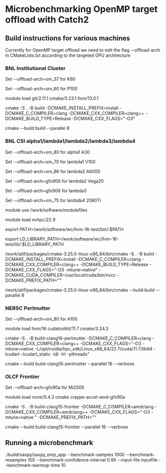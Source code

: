 # Microbenchmarking OpenMP target offload with Catch2

## Build instructions for various machines

Currently for OpenMP target offload we need to edit the flag --offload-arch in CMakeLists.txt according to the targeted GPU architecture

### BNL Institutional Cluster

Set --offload-arch=sm_37 for K80

Set --offload-arch=sm_60 for P100

module load git/2.11.1 cmake/3.23.1 llvm/13.0.1

cmake -S . -B build -DCMAKE_INSTALL_PREFIX=install -DCMAKE_C_COMPILER=clang -DCMAKE_CXX_COMPILER=clang++ -DCMAKE_BUILD_TYPE=Release -DCMAKE_CXX_FLAGS="-O3"

cmake --build build --parallel 8

### BNL CSI alpha1/lambda1/lambda2/lambda3/lambda4

Set --offload-arch=sm_80 for alpha1 A30

Set --offload-arch=sm_70 for lambda1 V100

Set --offload-arch=sm_86 for lambda2 A6000

Set --offload-arch=gfx906 for lambda2 Vega20

Set --offload-arch=gfx906 for lambda3

Set --offload-arch=sm_75 for lambda4 2080Ti

module use /work/software/modulefiles

module load nvhpc/22.9

export PATH=/work/software/wc/llvm-16-test/bin/:$PATH

export LD_LIBRARY_PATH=/work/software/wc/llvm-16-test/lib/:$LD_LIBRARY_PATH

/work/atif/packages/cmake-3.25.0-linux-x86_64/bin/cmake -S . -B build -DCMAKE_INSTALL_PREFIX=install -DCMAKE_C_COMPILER=clang -DCMAKE_CXX_COMPILER=clang++ -DCMAKE_BUILD_TYPE=Release -DCMAKE_CXX_FLAGS="-O3 -mtune=native" -DCMAKE_CUDA_COMPILER=/usr/local/cuda/bin/nvcc -DCMAKE_PREFIX_PATH=""

/work/atif/packages/cmake-3.25.0-linux-x86_64/bin/cmake --build build --parallel 8

### NERSC Perlmutter

Set --offload-arch=sm_80 for A100 

module load llvm/16 cudatoolkit/11.7 cmake/3.24.3

cmake -S . -B build-clang16-perlmutter -DCMAKE_C_COMPILER=clang -DCMAKE_CXX_COMPILER=clang++ -DCMAKE_CXX_FLAGS="-O3 -mtune=native -L/opt/nvidia/hpc_sdk/Linux_x86_64/22.7/cuda/11.7/lib64 -lcudart -lcudart_static -ldl -lrt -pthreads"

cmake --build build-clang16-perlmutter --parallel 16 --verbose

### OLCF Frontier

Set --offload-arch=gfx90a for Mi250X

module load rocm/5.4.3 cmake craype-accel-amd-gfx90a

cmake -S . -B build-clang15-frontier -DCMAKE_C_COMPILER=amdclang -DCMAKE_CXX_COMPILER=amdclang++ -DCMAKE_CXX_FLAGS="-O3 -mtune=native " -DCMAKE_PREFIX_PATH=""

cmake --build build-clang15-frontier --parallel 16 --verbose

## Running a microbenchmark

./build/saxpy/saxpy_omp_app --benchmark-samples 1000 --benchmark-resamples 100 --benchmark-confidence-interval 0.95 --input-file inputfile --benchmark-warmup-time 10
